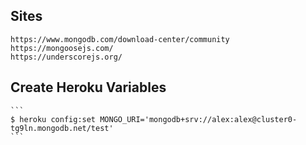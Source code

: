 ## Sites
    https://www.mongodb.com/download-center/community
    https://mongoosejs.com/
    https://underscorejs.org/
    
## Create Heroku Variables
    ```
    $ heroku config:set MONGO_URI='mongodb+srv://alex:alex@cluster0-tg9ln.mongodb.net/test'
    ```

